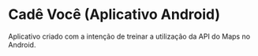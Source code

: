 # Cadê Você (Aplicativo Android)
Aplicativo criado com a intenção de treinar a utilização da API do Maps no Android.
